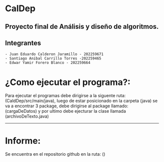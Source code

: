 # CalDep
## **Proyecto final de Análisis y diseño de algoritmos.**
## Integrantes
```
- Juan Eduardo Calderon Jaramillo - 202259671
- Santiago Anibal Carrillo Torres -202259465
- Edwar Yamir Forero Blanco - 202259664
```
# ¿Como ejecutar el programa?:
Para ejecutar el programas debe dirigirse a la siguente ruta: (CaldDep/src/main/java), luego de estar posicionado en la carpeta (java) se va a encontrar 3 package, debe dirigirse al package llamado:(cargaDeDatos) y por ultimo debe ejecturar la clase llamada (archivoDeTexto.java)
***
# Informe:
Se encuentra en el repositorio github en la ruta: ()
